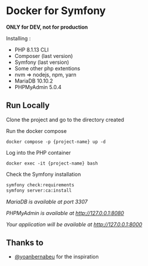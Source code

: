 # Docker for Symfony
**ONLY for DEV, not for production**

Installing :
+ PHP 8.1.13 CLI
+ Composer (last version)
+ Symfony (last version)
+ Some other php extentions
+ nvm => nodejs, npm, yarn
+ MariaDB 10.10.2
+ PHPMyAdmin 5.0.4

## Run Locally

Clone the project and go to the directory created

Run the docker compose

```shell
docker compose -p {project-name} up -d
```

Log into the PHP container

```shell
docker exec -it {project-name} bash
```

Check the Symfony installation

```bash
symfony check:requirements
symfony server:ca:install
```

*MariaDB is available at port 3307*

*PHPMyAdmin is available at http://127.0.0.1:8080*

*Your application will be available at http://127.0.0.1:8000*

## Thanks to
- [@yoanbernabeu](https://github.com/yoanbernabeu) for the inspiration
